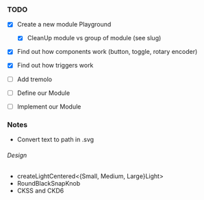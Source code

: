### TODO
* [X] Create a new module Playground
  * [X] CleanUp module vs group of module (see slug)
* [X] Find out how components work (button, toggle, rotary encoder)
* [X] Find out how triggers work
* [ ] Add tremolo
* [ ] Define our Module
* [ ] Implement our Module



### Notes

* Convert text to path in .svg



###### Design
* createLightCentered<{Small, Medium, Large}Light<RedLight>>
* RoundBlackSnapKnob
* CKSS and CKD6
